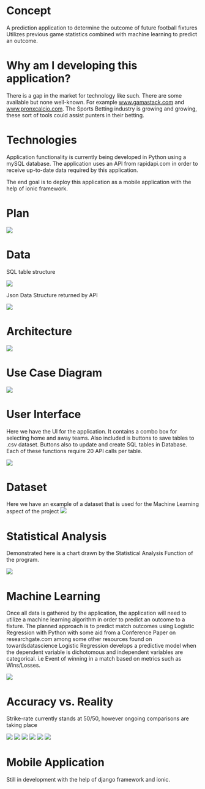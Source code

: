 <h1>Concept</h1>

A prediction application to determine the outcome of future football fixtures
Utilizes previous game statistics combined with machine learning to predict an outcome.


<h1>Why am I developing this application?</h1>

There is a gap in the market for technology like such. There are some available but none well-known. For example www.gamastack.com and www.pronxcalcio.com.
The Sports Betting industry is growing and growing, these sort of tools could assist punters in their betting. 


<h1>Technologies</h1>

Application functionality is currently being developed in Python using a mySQL database.
The application uses an API from rapidapi.com in order to receive up-to-date data required by this application.

The end goal is to deploy this application as a mobile application with the help of ionic framework.

<h1>Plan</h1>

![](img/plan.png)


<h1>Data</h1>
SQL table structure

![](img/dataSQL.png)

Json Data Structure returned by API

![](img/dataJson.png)

<h1>Architecture</h1>

![](img/architechture.png)

<h1>Use Case Diagram</h1>

![](img/usecase.png)

<h1>User Interface</h1>

Here we have the UI for the application. It contains a combo box for selecting home and away teams. Also included
is buttons to save tables to .csv dataset. Buttons also to update and create SQL tables in Database. Each of these functions require 20 API calls per table.

![](img/ui1.png)


<h1>Dataset</h1>

Here we have an example of a dataset that is used for the Machine Learning aspect of the project
![](img/dataset.png)

<h1>Statistical Analysis</h1>

Demonstrated here is a chart drawn by the Statistical Analysis Function of the program. 

![](img/goals_vs_shots_away.png)



<h1>Machine Learning</h1>
Once all data is gathered by the application, the application will need to utilize a machine learning algorithm in order to predict an outcome to a fixture.
The planned approach is to predict match outcomes using Logistic Regression with Python with some aid from a Conference Paper on researchgate.com among some other resources found on towardsdatascience
Logistic Regression develops a predictive model when the dependent variable is dichotomous and independent variables are categorical. i.e Event of winning in a match based on metrics such as Wins/Losses.


![](img/machinelearning.PNG)

<h1>Accuracy vs. Reality</h1>
Strike-rate currently stands at 50/50, however ongoing comparisons are taking place

![](accuracy/17-02-2021/BurnleyFulham.PNG)
![](accuracy/17-02-2021/EvertonManCity.PNG)
![](accuracy/20-02-2021/BurnleyWestBrom.PNG)
![](accuracy/20-02-2021/ShmptonChelsea.PNG)
![](accuracy/21-02-2021/ArsenalManCity.PNG)
![](accuracy/21-02-2021/ManUtdNewcastle.PNG)

<h1>Mobile Application</h1>
Still in development with the help of django framework and ionic.